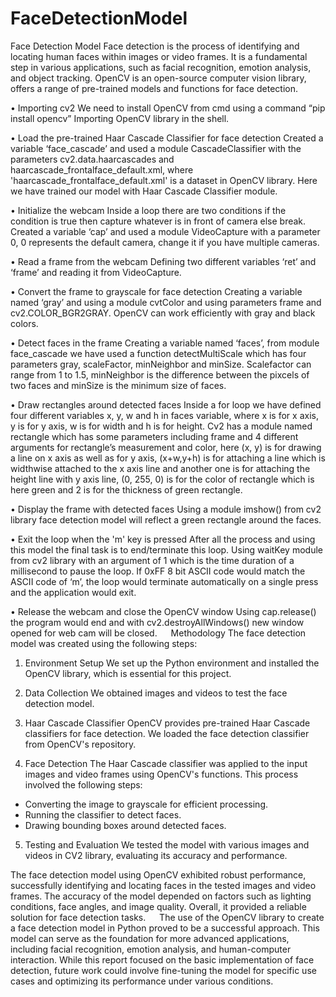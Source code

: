 # FaceDetectionModel
Face Detection Model
Face detection is the process of identifying and locating human faces within images or video frames. It is a fundamental step in various applications, such as facial recognition, emotion analysis, and object tracking. OpenCV is  an open-source computer vision library, offers a range of pre-trained models and functions for face detection. 

•	Importing cv2
We need to install OpenCV from cmd using a command 
“pip install opencv”
Importing OpenCV library in the shell.

•	Load the pre-trained Haar Cascade Classifier for face detection
Created a variable ‘face_cascade’ and used a module CascadeClassifier with the parameters cv2.data.haarcascades  and  haarcascade_frontalface_default.xml, where 'haarcascade_frontalface_default.xml' is a dataset in OpenCV library. Here we have trained our model with Haar Cascade Classifier module.

•	Initialize the webcam
Inside a loop there are two conditions if the condition is true then capture whatever is in front of camera else break.
Created a variable ‘cap’ and used a module VideoCapture with a parameter 0, 0 represents the default camera, change it if you have multiple cameras.


•	Read a frame from the webcam
Defining two different variables ‘ret’ and ‘frame’ and reading it from VideoCapture.

•	Convert the frame to grayscale for face detection
Creating a variable named ‘gray’ and using a module cvtColor and using parameters frame and cv2.COLOR_BGR2GRAY. OpenCV can work efficiently with gray and black colors.

•	Detect faces in the frame
Creating a variable named ‘faces’, from module face_cascade we have used a function detectMultiScale which has four parameters gray, scaleFactor, minNeighbor and minSize.
Scalefactor can range from 1 to 1.5, minNeighbor is the difference between the pixcels of two faces and minSize is the minimum size of faces.

•	Draw rectangles around detected faces
Inside a for loop we have defined four different variables x, y, w and h in faces variable, where x is for x axis, y is for y axis, w is for width and h is for height.
 Cv2 has a module named rectangle which has some parameters including frame and 4 different arguments for rectangle’s measurement and color, here (x, y)  is for drawing a line on x axis as well as for y axis, (x+w,y+h) is for attaching a line which is widthwise attached to the x axis line and another one is for attaching the height line with y axis line, (0, 255, 0) is for the color of rectangle which is here green and 2 is for the thickness of green rectangle.

•	Display the frame with detected faces
Using a module imshow() from cv2 library face detection model will reflect a green rectangle around the faces.

•	Exit the loop when the 'm' key is pressed
After all the process and using this model the final task is to end/terminate this loop. Using waitKey module from cv2 library with an argument of 1 which is the time duration of a millisecond to pause the loop. If 0xFF 8 bit ASCII code would match the ASCII code of ‘m’, the loop would terminate automatically on a single press and the application would exit.

•	Release the webcam and close the OpenCV window
Using cap.release() the program would end and with cv2.destroyAllWindows() new window opened  for web cam will be closed.
 
Methodology
The face detection model was created using the following steps:
1.	Environment Setup
We set up the Python environment and installed the OpenCV library, which is essential for this project.

2.	Data Collection
We obtained images and videos to test the face detection model.

3.	Haar Cascade Classifier
OpenCV provides pre-trained Haar Cascade classifiers for face detection. We loaded the face detection classifier from OpenCV's repository.

4.	Face Detection
The Haar Cascade classifier was applied to the input images and video frames using OpenCV's functions. This process involved the following steps:
   - Converting the image to grayscale for efficient processing.
   - Running the classifier to detect faces.
   - Drawing bounding boxes around detected faces.

5.	Testing and Evaluation
 We tested the model with various images and videos in CV2 library, evaluating its accuracy and performance.

The face detection model using OpenCV exhibited robust performance, successfully identifying and locating faces in the tested images and video frames. The accuracy of the model depended on factors such as lighting conditions, face angles, and image quality. Overall, it provided a reliable solution for face detection tasks.
 
The use of the OpenCV library to create a face detection model in Python proved to be a successful approach. This model can serve as the foundation for more advanced applications, including facial recognition, emotion analysis, and human-computer interaction. While this report focused on the basic implementation of face detection, future work could involve fine-tuning the model for specific use cases and optimizing its performance under various conditions.


